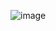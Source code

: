 ![image](https://user-images.githubusercontent.com/90977689/154574185-6b9383d9-2c05-40c2-a5fa-f78c4cfc147a.png)
